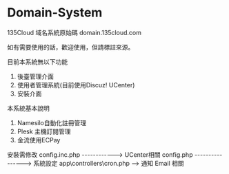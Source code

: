 # Domain-System

135Cloud 域名系統原始碼
domain.135cloud.com

如有需要使用的話，歡迎使用，但請標註來源。

目前本系統無以下功能
1. 後臺管理介面
2. 使用者管理系統(目前使用Discuz! UCenter)
3. 安裝介面

本系統基本說明
1. Namesilo自動化註冊管理
2. Plesk 主機訂閱管理
3. 金流使用ECPay

安裝需修改
config.inc.php ------------> UCenter相關
config.php ----------------> 系統設定
app\controllers\cron.php --> 通知 Email 相關
